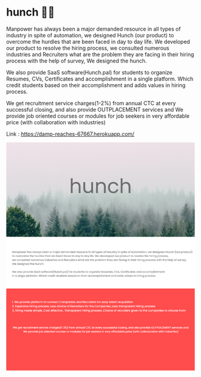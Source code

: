 # hunch 🙋‍♂️
Manpower has always been a major demanded resource in all types of industry in spite of automation, we designed Hunch (our product) to overcome the hurdles that are been faced in day to day life. We developed our product to resolve the hiring process, we consulted numerous industries and Recruiters what are the problem they are facing in their hiring process with the help of survey, We designed the hunch. 

We also provide SaaS software(Hunch.pal) for students to organize Resumes, CVs, Certificates and accomplishment in a single platform. Which credit students based on their accomplishment and adds values in hiring process.


We get recruitment service charges(1-2%) from annual CTC at every successful closing, and also provide OUTPLACEMENT services and We provide job oriented courses or modules for job seekers in very affordable price (with collaboration with industries)

Link : https://damp-reaches-67667.herokuapp.com/

![alt text](./hun.png)
<br/>



